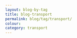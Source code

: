```yaml
---
layout: blog-by-tag
title: blog-transport
permalink: blog/tag/transport/
colour:
category: transport
---
```

